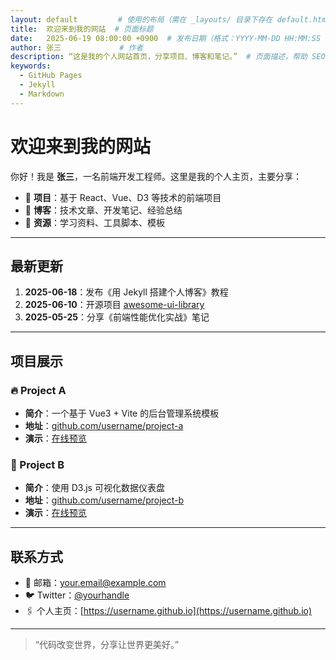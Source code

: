 ```yaml
---
layout: default         # 使用的布局（需在 _layouts/ 目录下存在 default.html）
title:  欢迎来到我的网站  # 页面标题
date:   2025-06-19 08:00:00 +0900  # 发布日期（格式：YYYY-MM-DD HH:MM:SS ±TZ）
author: 张三             # 作者
description: “这是我的个人网站首页，分享项目、博客和笔记。”  # 页面描述，帮助 SEO
keywords:
  - GitHub Pages
  - Jekyll
  - Markdown
---
```


# 欢迎来到我的网站

你好！我是 **张三**，一名前端开发工程师。这里是我的个人主页，主要分享：

- 📄 **项目**：基于 React、Vue、D3 等技术的前端项目  
- 📝 **博客**：技术文章、开发笔记、经验总结  
- 📂 **资源**：学习资料、工具脚本、模板

---

## 最新更新

1. **2025-06-18**：发布《用 Jekyll 搭建个人博客》教程  
2. **2025-06-10**：开源项目 [awesome-ui-library](https://github.com/username/awesome-ui-library)  
3. **2025-05-25**：分享《前端性能优化实战》笔记

---

## 项目展示

### 🔥 Project A
- **简介**：一个基于 Vue3 + Vite 的后台管理系统模板  
- **地址**：[github.com/username/project-a](https://github.com/username/project-a)  
- **演示**：[在线预览](https://username.github.io/project-a)

### 🎨 Project B
- **简介**：使用 D3.js 可视化数据仪表盘  
- **地址**：[github.com/username/project-b](https://github.com/username/project-b)  
- **演示**：[在线预览](https://username.github.io/project-b)

---

## 联系方式

- 📧 邮箱：your.email@example.com  
- 🐦 Twitter：[@yourhandle](https://twitter.com/yourhandle)  
- 🖇️ 个人主页：[https://username.github.io](https://username.github.io)

---

> “代码改变世界，分享让世界更美好。”  
